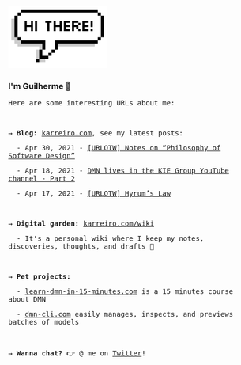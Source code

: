 <img src="./assets/hi_there.png?raw=true" alt="Hi there"
  width="200px">
<h3>I'm Guilherme 👋</h3>
<samp>
  <p>Here are some interesting URLs about me:</p>
  <br />
  <p>
    → <b>Blog:</b> <a href="https://karreiro.com">karreiro.com</a>, see my latest posts:
  </p>
  <p>&nbsp; - Apr 30, 2021 - <a href="http://karreiro.com/2021/04/30/urlotw-notes-on-philosophy-of-software-design/">[URLOTW] Notes on “Philosophy of Software Design”</a></p>
  <p>&nbsp; - Apr 18, 2021 - <a href="http://karreiro.com/2021/04/18/dmn-lives-in-the-kie-group-youtube-channel-part-2/">DMN lives in the KIE Group YouTube channel - Part 2</a></p>
  <p>&nbsp; - Apr 17, 2021 - <a href="http://karreiro.com/2021/04/17/urlotw-hyrums-law/">[URLOTW] Hyrum’s Law</a></p>
  <br />
  <p>
    → <b>Digital garden:</b> <a href="https://karreiro.com/wiki">karreiro.com/wiki</a>
  </p>
  <p>&nbsp; - It's a personal wiki where I keep my notes, discoveries, thoughts, and drafts 🌱</p>
  <br />
  <p>
    → <b>Pet projects:</b>
  </p>
  <p>&nbsp; - <a href="https://learn-dmn-in-15-minutes.com">learn-dmn-in-15-minutes.com</a> is a 15 minutes course about DMN</p>
  <p>&nbsp; - <a href="https://dmn-cli.com/">dmn-cli.com</a> easily manages, inspects, and previews batches of models</p>
  <br />
  <p>
    → <b>Wanna chat?</b> 👉 @ me on <a href="https://twitter.com/karreiro_">Twitter</a>!
  </p>
</samp>
